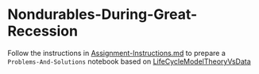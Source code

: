 # Nondurables-During-Great-Recession

Follow the instructions in [Assignment-Instructions.md](https://github.com/econ-ark/TITLARK/tree/master/Assignments/Assignment-Instructions.md) to prepare a `Problems-And-Solutions` notebook based on [LifeCycleModelTheoryVsData](https://nbviewer.org/github/econ-ark/QuARK/blob/master/notebooks/LifeCycleModelTheoryVsData-Problems.ipynb) 

